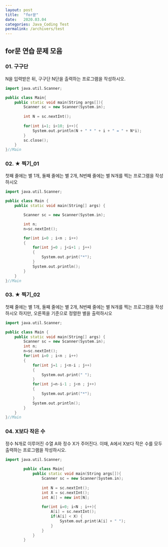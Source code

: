 ```yaml
---
layout: post
title:  "for문"
date:   2020.03.04
categories: Java_Coding Test
permalink: /archivers/test
---
```


## for문 연습 문제 모음

### 01. 구구단
N을 입력받은 뒤, 구구단 N단을 출력하는 프로그램을 작성하시오.

~~~cpp
import java.util.Scanner;

public class Main{
    public static void main(String args[]){
        Scanner sc = new Scanner(System.in);
        
        int N = sc.nextInt();
        
        for(int i=1; i<10; i++){
            System.out.println(N + " * " + i + " = " + N*i);
        }
        sc.close();
    }
}//Main
~~~

### 02. ★ 찍기_01
첫째 줄에는 별 1개, 둘째 줄에는 별 2개, N번째 줄에는 별 N개를 찍는 프로그램을 작성하시오
~~~cpp
import java.util.Scanner;

public class Main {
    public static void main(String[] args) {

        Scanner sc = new Scanner(System.in);

        int n;
        n=sc.nextInt();

        for(int i=0 ; i<n ; i++)
        {
            for(int j=0 ; j<i+1 ; j++)
            {
                System.out.print("*");
            }
            System.out.println();
        }
    }
}//Main
~~~

### 03. ★ 찍기_02
첫째 줄에는 별 1개, 둘째 줄에는 별 2개, N번째 줄에는 별 N개를 찍는 프로그램을 작성하시오
하지만, 오른쪽을 기준으로 정렬한 별을 출력하시오

~~~cpp
import java.util.Scanner;

public class Main {
    public static void main(String[] args) {
        Scanner sc = new Scanner(System.in);
        int n;
        n=sc.nextInt();
        for(int i=0 ; i<n ; i++)
        {
            for(int j=1 ; j<n-i ; j++)
            {
                System.out.print(" ");
            }
            for(int j=n-i-1 ; j<n ; j++)
            {
                System.out.print("*");
            }
            System.out.println();
        }
    }
}//Main
~~~

### 04. X보다 작은 수
정수 N개로 이루어진 수열 A와 정수 X가 주어진다. 
이때, A에서 X보다 작은 수를 모두 출력하는 프로그램을 작성하시오.
~~~cpp
import java.util.Scanner;
		
		public class Main{
		    public static void main(String args[]){
		        Scanner sc = new Scanner(System.in);
		        
		        int N = sc.nextInt();
		        int X = sc.nextInt();
		        int A[] = new int[N];
		        
		        for(int i=0; i<N ; i++){
		        	A[i] = sc.nextInt();
		        	if(A[i] < X) {
		        		System.out.print(A[i] + " ");          
		        	}
		        } 
		    }
		}
~~~
